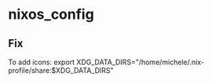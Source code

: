 # nixos_config

## Fix
To add icons: export XDG_DATA_DIRS="/home/michele/.nix-profile/share:$XDG_DATA_DIRS"
